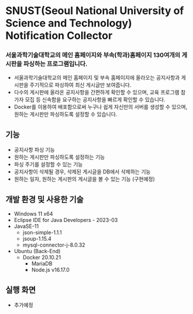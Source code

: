 ﻿# SNUST(Seoul National University of Science and Technology) Notification Collector

### 서울과학기술대학교의 메인 홈페이지와 부속(학과)홈페이지 130여개의 게시판을 파싱하는 프로그램입니다.
- 서울과학기술대학교의 메인 홈페이지 및 부속 홈페이지에 올라오는 공지사항과 게시판을 주기적으로 파싱하여 최신 게시글만 보여줍니다.
- 다수의 게시판에 올라온 공지사항을 간편하게 확인할 수 있으며, 교육 프로그램 참가자 모집 등 신속함을 요구하는 공지사항을 빠르게 확인할 수 있습니다.
- Docker를 이용하여 배포함으로써 누구나 쉽게 자신만의 서버를 생성할 수 있으며, 원하는 게시판만 파싱하도록 설정할 수 있습니다.

## 기능
- 공지사항 파싱 기능
- 원하는 게시판만 파싱하도록 설정하는 기능
- 파싱 주기를 설정할 수 있는 기능
- 공지사항이 삭제될 경우, 삭제된 게시글을 DB에서 삭제하는 기능
- 원하는 일자, 원하는 게시판의 게시글을 볼 수 있는 기능 (구현예정)

## 개발 환경 및 사용한 기술
- Windows 11 x64
- Eclipse IDE for Java Developers - 2023-03
- JavaSE-11
  - json-simple-1.1.1
  - jsoup-1.15.4
  - mysql-connector-j-8.0.32
- Ubuntu (Back-End)
  - Docker 20.10.21
    - MariaDB
    - Node.js v16.17.0
   
## 실행 화면
- 추가예정
